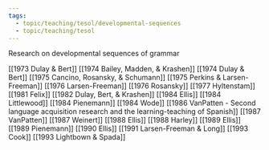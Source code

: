```yaml
---
tags:
  - topic/teaching/tesol/developmental-sequences 
  - topic/teaching/tesol
---
```

Research on developmental sequences of grammar

[[1973 Dulay & Bert]]
[[1974 Bailey, Madden, & Krashen]]
[[1974 Dulay & Bert]]
[[1975 Cancino, Rosansky, & Schumann]]
[[1975 Perkins & Larsen-Freeman]]
[[1976 Larsen-Freeman]]
[[1976 Rosansky]]
[[1977 Hyltenstam]]
[[1981 Felix]]
[[1982 Dulay, Bert, & Krashen]]
[[1984 Ellis]]
[[1984 Littlewood]]
[[1984 Pienemann]]
[[1984 Wode]]
[[1986 VanPatten - Second language acquisition research and the learning-teaching of Spanish]]
[[1987 VanPatten]]
[[1987 Weinert]]
[[1988 Ellis]]
[[1988 Harley]]
[[1989 Ellis]]
[[1989 Pienemann]]
[[1990 Ellis]]
[[1991 Larsen-Freeman & Long]]
[[1993 Cook]]
[[1993 Lightbown & Spada]]